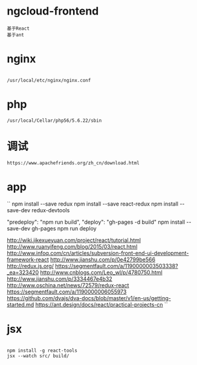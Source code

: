 # ngcloud-frontend 

```
基于React 
基于ant
```

# nginx 
```

/usr/local/etc/nginx/nginx.conf
```

# php
```
/usr/local/Cellar/php56/5.6.22/sbin
```

# 调试
```
https://www.apachefriends.org/zh_cn/download.html
```

# app
``
npm install --save redux
npm install --save react-redux
npm install --save-dev redux-devtools


"predeploy": "npm run build",
"deploy": "gh-pages -d build"
npm install --save-dev gh-pages
npm run deploy

http://wiki.jikexueyuan.com/project/react/tutorial.html
http://www.ruanyifeng.com/blog/2015/03/react.html
http://www.infoq.com/cn/articles/subversion-front-end-ui-development-framework-react
http://www.jianshu.com/p/0e42799be566
http://redux.js.org/
https://segmentfault.com/a/1190000003503338?_ea=323420
http://www.cnblogs.com/Leo_wl/p/4780750.html
http://www.jianshu.com/p/3334467e4b32
http://www.oschina.net/news/72579/redux-react
https://segmentfault.com/a/1190000006055973
https://github.com/dvajs/dva-docs/blob/master/v1/en-us/getting-started.md
https://ant.design/docs/react/practical-projects-cn
``

# jsx
```

npm install -g react-tools
jsx --watch src/ build/

```
